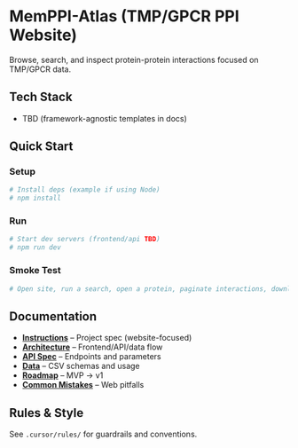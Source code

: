 # MemPPI-Atlas (TMP/GPCR PPI Website)

Browse, search, and inspect protein-protein interactions focused on TMP/GPCR data.

## Tech Stack
- TBD (framework-agnostic templates in docs)

## Quick Start

### Setup
```bash
# Install deps (example if using Node)
# npm install
```

### Run
```bash
# Start dev servers (frontend/api TBD)
# npm run dev
```

### Smoke Test
```bash
# Open site, run a search, open a protein, paginate interactions, download CSV
```

## Documentation
- **[Instructions](docs/instructions.md)** – Project spec (website-focused)
- **[Architecture](docs/architecture.md)** – Frontend/API/data flow
- **[API Spec](docs/api-spec.md)** – Endpoints and parameters
- **[Data](docs/data.md)** – CSV schemas and usage
- **[Roadmap](docs/roadmap.md)** – MVP → v1
- **[Common Mistakes](docs/common-mistakes.md)** – Web pitfalls

## Rules & Style
See `.cursor/rules/` for guardrails and conventions.

